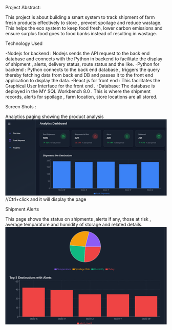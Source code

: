 Project Abstract:

This project is about building a smart system to track shipment of farm fresh products effectively to store , prevent spoilage and reduce wastage. This helps the eco system to keep food fresh, lower carbon emissions and ensure surplus food goes to food banks instead of resulting in wastage.

Technology Used

-Nodejs for backend : Nodejs sends the API request to the back end database and connects with the Python in backend to facilitate the display of shipment , alerts, delivery status, route status and the like.
-Python for backend : Python connects to the back end database , triggers the query thereby fetching data from back end DB and passes it to the front end application to display the data.
-React js for front end : This facilitates the Graphical User Interface for the front end .
-Database: The database is deployed in the MY SQL Workbench 8.0 . This is where the shipment records, alerts for spoilage , farm location, store locations are all stored.

Screen Shots :

Analytics paging showing the product analysis 
![alt text](image.png)  //Ctrl+click and it will display the page

Shipment Alerts

This page shows the status on shipments ,alerts if any, those at risk , average temparature and humidity of storage and related details. 
![alt text](image-1.png)